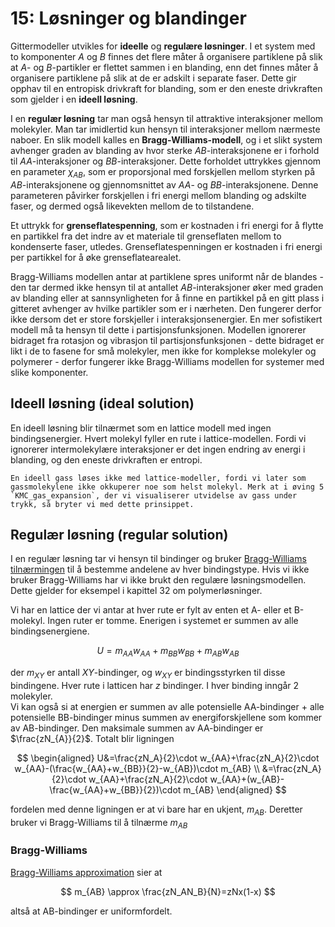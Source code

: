 # 15: Løsninger og blandinger

Gittermodeller utvikles for **ideelle** og **regulære løsninger**. I et system med to komponenter $A$ og $B$ finnes det flere måter å organisere partiklene på slik at $A$- og $B$-partikler er flettet sammen i en blanding, enn det finnes måter å organisere partiklene på slik at de er adskilt i separate faser. Dette gir opphav til en entropisk drivkraft for blanding, som er den eneste drivkraften som gjelder i en **ideell løsning**.

I en **regulær løsning** tar man også hensyn til attraktive interaksjoner mellom molekyler. Man tar imidlertid kun hensyn til interaksjoner mellom nærmeste naboer. En slik modell kalles en **Bragg-Williams-modell**, og i et slikt system avhenger graden av blanding av hvor sterke $AB$-interaksjonene er i forhold til $AA$-interaksjoner og $BB$-interaksjoner. Dette forholdet uttrykkes gjennom en parameter $\chi _{AB}$, som er proporsjonal med forskjellen mellom styrken på $AB$-interaksjonene og gjennomsnittet av $AA$- og $BB$-interaksjonene. Denne parameteren påvirker forskjellen i fri energi mellom blanding og adskilte faser, og dermed også likevekten mellom de to tilstandene.

Et uttrykk for **grenseflatespenning**, som er kostnaden i fri energi for å flytte en partikkel fra det indre av et materiale til grenseflaten mellom to kondenserte faser, utledes. Grenseflatespenningen er kostnaden i fri energi per partikkel for å øke grenseflatearealet.

Bragg-Williams modellen antar at partiklene spres uniformt når de blandes - den tar dermed ikke hensyn til at antallet $AB$-interaksjoner øker med graden av blanding eller at sannsynligheten for å finne en partikkel på en gitt plass i gitteret avhenger av hvilke partikler som er i nærheten. Den fungerer derfor ikke dersom det er store forskjeller i interaksjonsenergier. En mer sofistikert modell må ta hensyn til dette i partisjonsfunksjonen. Modellen ignorerer bidraget fra rotasjon og vibrasjon til partisjonsfunksjonen - dette bidraget er likt i de to fasene for små molekyler, men ikke for komplekse molekyler og polymerer - derfor fungerer ikke Bragg-Williams modellen for systemer med slike komponenter.

## Ideell løsning (ideal solution)

En ideell løsning blir tilnærmet som en lattice modell med ingen bindingsenergier. Hvert molekyl fyller en rute i lattice-modellen. Fordi vi ignorerer intermolekylære interaksjoner er det ingen endring av energi i blanding, og den eneste drivkraften er entropi.

```{admonition} Ideell gass vs ideell løsning
En ideell gass løses ikke med lattice-modeller, fordi vi later som gassmolekylene ikke okkuperer noe som helst molekyl. Merk at i øving 5 `KMC_gas_expansion`, der vi visualiserer utvidelse av gass under trykk, så bryter vi med dette prinsippet.
```

## Regulær løsning (regular solution)

I en regulær løsning tar vi hensyn til bindinger og bruker [Bragg-Williams tilnærmingen](bragg-williams) til å bestemme andelene av hver bindingstype. Hvis vi ikke bruker Bragg-Williams har vi ikke brukt den regulære løsningsmodellen. Dette gjelder for eksempel i kapittel 32 om polymerløsninger.

Vi har en lattice der vi antar at hver rute er fylt av enten et A- eller et B-molekyl. Ingen ruter er tomme. Enerigen i systemet er summen av alle bindingsenergiene.

$$
U = m_{AA}w_{AA}+m_{BB}w_{BB}+m_{AB}w_{AB}
$$

der $m_{XY}$ er antall $XY$-bindinger, og $w_{XY}$ er bindingsstyrken til disse bindingene.
Hver rute i latticen har $z$ bindinger. I hver binding inngår 2 molekyler.  
Vi kan også si at energien er summen av alle potensielle AA-bindinger + alle potensielle BB-bindinger minus summen av energiforskjellene som kommer av AB-bindinger. Den maksimale summen av AA-bindinger er $\frac{zN_{A}}{2}$. Totalt blir ligningen

$$
\begin{aligned}
U&=\frac{zN_A}{2}\cdot w_{AA}+\frac{zN_A}{2}\cdot w_{AA}-(\frac{w_{AA}+w_{BB}}{2}-w_{AB})\cdot m_{AB} \\
&=\frac{zN_A}{2}\cdot w_{AA}+\frac{zN_A}{2}\cdot w_{AA}+(w_{AB}-\frac{w_{AA}+w_{BB}}{2})\cdot m_{AB}
\end{aligned}
$$

fordelen med denne ligningen er at vi bare har en ukjent, $m_{AB}$. Deretter bruker vi Bragg-Williams til å tilnærme $m_{AB}$

### Bragg-Williams

[Bragg-Williams approximation](bragg-williams) sier at

$$
m_{AB} \approx \frac{zN_AN_B}{N}=zNx(1-x)
$$

altså at AB-bindinger er uniformfordelt.
